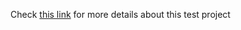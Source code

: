 Check [this link](https://github.com/apache/shiro/pull/522#issuecomment-1372747870) for more details about this test project